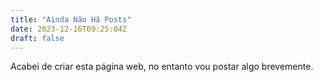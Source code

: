 ```yaml
---
title: "Ainda Não Há Posts"
date: 2023-12-16T09:25:04Z
draft: false
---
```


Acabei de criar esta página web, no entanto vou postar algo brevemente.